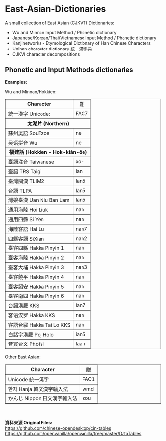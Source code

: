 # East-Asian-Dictionaries
A small collection of East Asian (CJKVT) Dictionaries:

- Wu and Minnan Input Method / Phonetic dictionary
- Japanese/Korean/Thai/Vietnamese Input Method / Phonetic dictionary
- Kanjinetworks - Etymological Dictionary of Han Chinese Characters
- Unihan character dictionary 統一漢字典
- CJKVI character decompositions




## Phonetic and Input Methods dictionaries
<b>Examples:</b><br>

Wu and Minnan/Hokkien:<br>
<table border=1 cellpadding=3 cellspacing=0><tr align=center><td><b>Character</b></td><td>難</font></td></tr><tr><td>統一漢字 Unicode:</td><td>FAC7</td></tr><tr align=center><td colspan=2><b>太湖片 (Northern)</b></td></tr><tr><td>蘇州吳語 SouTzoe</td><td>ne</td></tr><tr><td>吴语拼音 Wu</td><td>ne</td></tr><tr align=center><td colspan=2><b>福建話 (Hokkien - Hok-kiàn-ōe)</b></td></tr><tr><td>臺語注音 Taiwanese</td><td>xo-</td></tr><tr><td>臺語 TRS Taigi</td><td>lan</td></tr><tr><td>臺灣閩漢 TLIM2</td><td>lan5</td></tr><tr><td>台語 TLPA</td><td>lan5</td></tr><tr><td>灣娘臺漢 Uan Niu Ban Lam</td><td>lan5</td></tr><tr><td>通用海陸 Hoi Liuk</td><td>nan</td></tr><tr><td>通用四縣 Si Yen</td><td>nan</td></tr><tr><td>海陸客語 Hai Lu</td><td>nan7</td></tr><tr><td>四縣客語 SiXian</td><td>nan2</td></tr><tr><td>臺客四縣 Hakka Pinyin 1</td><td>nan</td></tr><tr><td>臺客海陸 Hakka Pinyin 2</td><td>nan</td></tr><tr><td>臺客大埔 Hakka Pinyin 3</td><td>nan3</td></tr><tr><td>臺客饒平 Hakka Pinyin 4</td><td>nan</td></tr><tr><td>臺客詔安 Hakka Pinyin 5</td><td>nan</td></tr><tr><td>臺客南四 Hakka Pinyin 6</td><td>nan</td></tr><tr><td>台語漢羅 KKS</td><td>lan7</td></tr><tr><td>客语汉罗 Hakka KKS</td><td>nan</td></tr><tr><td>客語台羅 Hakka Tai Lo KKS</td><td>nan</td></tr><tr><td>白話字漢羅 Poj Holo</td><td>ian5</td></tr><tr><td>普實台文 Phofsi</td><td>laan</td></tr></table>

Other East Asian:<br>
<table border='1px' cellspacing=0 cellpadding=3></td></tr><tr align=center><td><b>Character</td><td>贈</b></td></tr><tr><td>Unicode 統一漢字</td><td>FAC1</td></tr><tr><td>한자 Hanja 韓文漢字輸入法</td><td>wmd</td></tr></td></tr><tr><td>かんじ Nippon 日文漢字輸入法</td><td>zou</td></tr></table>

<br><br>
<b>資料來源 Original Files:</b><br>
https://github.com/chinese-opendesktop/cin-tables <br>
https://github.com/openvanilla/openvanilla/tree/master/DataTables <br>	 
	
